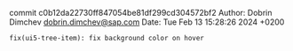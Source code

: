 commit c0b12da22730ff847054be81df299cd304572bf2
Author: Dobrin Dimchev <dobrin.dimchev@sap.com>
Date:   Tue Feb 13 15:28:26 2024 +0200

    fix(ui5-tree-item): fix background color on hover
